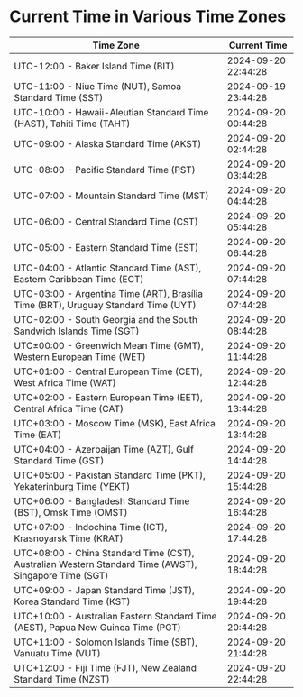 # Current Time in Various Time Zones

| Time Zone | Current Time |
|-----------|--------------|
| UTC-12:00 - Baker Island Time (BIT) | 2024-09-20 22:44:28 |
| UTC-11:00 - Niue Time (NUT), Samoa Standard Time (SST) | 2024-09-19 23:44:28 |
| UTC-10:00 - Hawaii-Aleutian Standard Time (HAST), Tahiti Time (TAHT) | 2024-09-20 00:44:28 |
| UTC-09:00 - Alaska Standard Time (AKST) | 2024-09-20 02:44:28 |
| UTC-08:00 - Pacific Standard Time (PST) | 2024-09-20 03:44:28 |
| UTC-07:00 - Mountain Standard Time (MST) | 2024-09-20 04:44:28 |
| UTC-06:00 - Central Standard Time (CST) | 2024-09-20 05:44:28 |
| UTC-05:00 - Eastern Standard Time (EST) | 2024-09-20 06:44:28 |
| UTC-04:00 - Atlantic Standard Time (AST), Eastern Caribbean Time (ECT) | 2024-09-20 07:44:28 |
| UTC-03:00 - Argentina Time (ART), Brasília Time (BRT), Uruguay Standard Time (UYT) | 2024-09-20 07:44:28 |
| UTC-02:00 - South Georgia and the South Sandwich Islands Time (SGT) | 2024-09-20 08:44:28 |
| UTC±00:00 - Greenwich Mean Time (GMT), Western European Time (WET) | 2024-09-20 11:44:28 |
| UTC+01:00 - Central European Time (CET), West Africa Time (WAT) | 2024-09-20 12:44:28 |
| UTC+02:00 - Eastern European Time (EET), Central Africa Time (CAT) | 2024-09-20 13:44:28 |
| UTC+03:00 - Moscow Time (MSK), East Africa Time (EAT) | 2024-09-20 13:44:28 |
| UTC+04:00 - Azerbaijan Time (AZT), Gulf Standard Time (GST) | 2024-09-20 14:44:28 |
| UTC+05:00 - Pakistan Standard Time (PKT), Yekaterinburg Time (YEKT) | 2024-09-20 15:44:28 |
| UTC+06:00 - Bangladesh Standard Time (BST), Omsk Time (OMST) | 2024-09-20 16:44:28 |
| UTC+07:00 - Indochina Time (ICT), Krasnoyarsk Time (KRAT) | 2024-09-20 17:44:28 |
| UTC+08:00 - China Standard Time (CST), Australian Western Standard Time (AWST), Singapore Time (SGT) | 2024-09-20 18:44:28 |
| UTC+09:00 - Japan Standard Time (JST), Korea Standard Time (KST) | 2024-09-20 19:44:28 |
| UTC+10:00 - Australian Eastern Standard Time (AEST), Papua New Guinea Time (PGT) | 2024-09-20 20:44:28 |
| UTC+11:00 - Solomon Islands Time (SBT), Vanuatu Time (VUT) | 2024-09-20 21:44:28 |
| UTC+12:00 - Fiji Time (FJT), New Zealand Standard Time (NZST) | 2024-09-20 22:44:28 |
